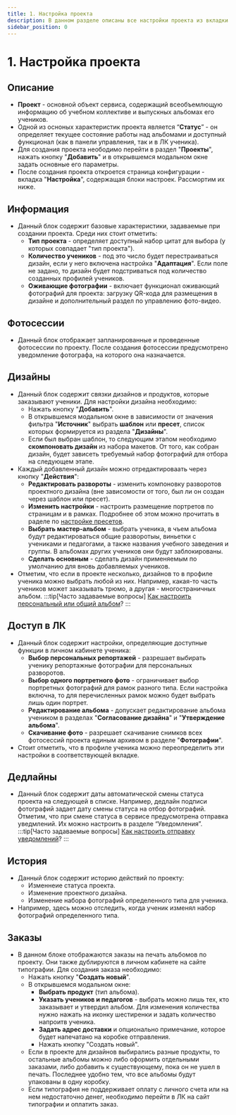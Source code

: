 ```yaml
---
title: 1. Настройка проекта
description: В данном разделе описаны все настройки проекта из вкладки "Информация"
sidebar_position: 0
---
```


# 1. Настройка проекта
## Описание
* __Проект__ - основной объект сервиса, содержащий всеобъемлющую информацию об учебном коллективе и выпускных альбомах его учеников.
* Одной из осноных характеристик проекта является “__Статус__” - он определяет текущее состояние работы над альбомами и доступный функционал (как в панели управления, так и в ЛК ученика).
* Для создания проекта неободимо перейти в раздел "__Проекты__", нажать кнопку "__Добавить__" и в открывшемся модальном окне задать основные его параметры.
* После создания проекта откроется страница конфигурации - вкладка "__Настройка__", содержащая блоки настроек. Рассмортим их ниже.

## Информация
* Данный блок содержит базовые характеристики, задаваемые при создании проекта. Среди них стоит отметить:
    + __Тип проекта__ - определяет доступный набор цитат для выбора (у которых совпадает "тип проекта").
    + __Количество учеников__ - под это число будет перестраиваться дизайн, если у него включена настройка "__Адаптация__". Если поле не задано, то дизайн будет подстриваться под количество созданных профилей учеников.
    + __Оживающие фотографии__ - включает функционал оживающий фотографий для проекта: загрузку QR-кода для размещения в дизайне и дополнительный раздел по управлению фото-видео. 

## Фотосессии
* Данный блок отображает запланированные и проведенные фотосессии по проекту. После создания фотосессии предусмотрено уведомление фотографа, на которого она назначается.

## Дизайны
* Данный блок содержит связки дизайнов и продуктов, которые заказывают ученики. Для настройки дизайна необходимо:
    + Нажать кнопку "__Добавить__".
    + В открывшемся модальном окне в зависимости от значения фильтра "__Источник__" выбрать __шаблон__ или __пресет__, список которых формируется из раздела "__Дизайны__".
    + Если был выбран шаблон, то следующим этапом необходимо __скомпоновать дизайн__ из набора макетов. От того, как собран дизайн, будет зависеть требуемый набор фотографий для отбора на следующем этапе.
* Каждый добавленный дизайн можно отредактироваать через кнопку "__Действия__":
    + __Редактировать развороты__ - изменить компоновку разворотов проектного дизайна (вне зависомости от того, был ли он создан через шаблон или пресет).
    + __Изменить настройки__ - настроить размещение портретов по страницам и в рамках. Подробнее об этом можно прочитать в раделе по [настройке пресетов](/design/template#настройка-пресета-по-шаблону).
    + __Выбрать мастер-альбом__ - выбрать ученика, в чъем альбома будут редактироваться общие разворотыы, виньетки с учениками и педагогами, а также названия учебного заведения и группы. В альбомах других учеников они будут заблокированы.
    + __Сделать основным__ - сделать дизайн применяемым по умолчанию для вновь добавляемых учеников.
* Отметим, что если в проекте несколько, дизайнов то в профиле ученика можно выбрать любой из них. Например, какая-то часть учеников может заказывать трюмо, а другая - многостраничных альбом.
:::tip[Часто задаваемые вопросы]
[Как настроить персональный или общий альбом](/faq/project-work#как-настроить-дизайн-альбома)?
:::

## Доступ в ЛК
* Данный блок содержит настройки, определяющие доступные функции в личном кабинете ученика:
    + __Выбор персональных репортажей__ - разрешает выбирать ученику репортажные фотографии для персональных разворотов.
    + __Выбор одного портретного фото__ - ограничивает выбор портретных фотографий для рамок разного типа. Если настройка включна, то для перечисленных рамок можно будет выбрать лишь один портрет.
    + __Редактирование альбома__ - допускает редактирование альбома учеником в разделах "__Согласование дизайна__" и "__Утверждение альбома__".
    + __Скачивание фото__ - разрешает скачивание снимков всех фотосессий проекта единым архивом в разделе "__Фотографии__".
* Стоит отметить, что в профиле ученика можно переопределить эти настройки в соответствующей вкладке.

## Дедлайны
* Данный блок содержит даты автоматической смены статуса проекта на следующей в списке. Например, дедлайн подписи фотографий задает дату смены статуса на отбор фотографий. Отметим, что при смене статуса в сервисе предусмотрена отправка уведмлений. Их можно настроить в разделе “Уведомления”.
:::tip[Часто задаваемые вопросы]
[Как настроить отправку уведомлений](/faq/project-work#как-настроить-отправку-уведомлений)?
:::

## История
* Данный блок содержит историю действий по проекту:
    + Изменнеие статуса проекта.
    + Изменение проектного дизайна.
    + Изменение набора фотографий определенного типа для ученика.
* Например, здесь можно отследить, когда ученик изменял набор фотографий определенного типа.

## Заказы
* В данном блоке отображаются заказы на печать альбомов по проекту. Они также дублируются в личном кабинете на сайте типографии. Для создания заказа необходимо:
    + Нажать кнопку "__Создать новый__".
    + В открывшемся модальном окне:
        + __Выбрать продукт__ (тип альбома).
        + __Указать учеников и педагогов__ - выбрать можно лишь тех, кто заказывает и утвердил альбом. Для изменения количества нужно нажать на иконку шестиренки и задать количество напроитв ученика.
        + __Задать адрес доставки__ и опционально примечание, которое будет напечатано на коробке отправления.
        + Нажать кнопку "Создать новый".
    + Если в проекте для дизайнов выбирались разные продукты, то остальные альбомы можно либо оформить отдельными заказами, либо добавить к существующему, пока он не ушел в печать. Последнее удобно тем, что все альбомы будут упакованы в одну коробку.
    + Если типография не поддерживает оплату с личного счета или на нем недостаточно денег, необходимо перейти в ЛК на сайт типографии и оплатить заказ.
